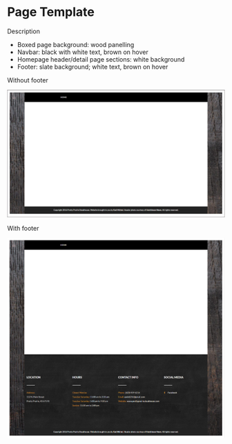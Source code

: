 # Page Template

Description
* Boxed page background: wood panelling
* Navbar: black with white text, brown on hover
* Homepage header/detail page sections: white background
* Footer: slate background; white text, brown on hover

Without footer

![](images/layout-and-color-scheme/page-template.jpg)

With footer

![](images/layout-and-color-scheme/page-template-with-footer.jpg)
